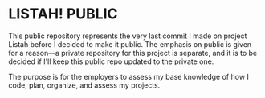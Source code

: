 # LISTAH! PUBLIC

This public repository represents the very last commit I made on project Listah before I decided to make it public. The emphasis on public is given for a reason—a private repository for this project is separate, and it is to be decided if I'll keep this public repo updated to the private one.

The purpose is for the employers to assess my base knowledge of how I code, plan, organize, and assess my projects.


